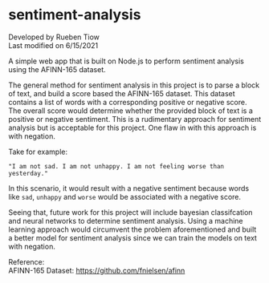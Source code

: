 # sentiment-analysis

Developed by Rueben Tiow </br>
Last modified on 6/15/2021

A simple web app that is built on Node.js to perform sentiment analysis using the AFINN-165 dataset.

The general method for sentiment analysis in this project is to parse a block of text, and build a score based the AFINN-165 dataset. This dataset contains a list of words with a corresponding positive or negative score. The overall score would determine whether the provided block of text is a positive or negative sentiment. This is a rudimentary approach for sentiment analysis but is acceptable for this project. One flaw in with this approach is with negation.

Take for example:
```
"I am not sad. I am not unhappy. I am not feeling worse than yesterday."
```

In this scenario, it would result with a negative sentiment because words like ```sad```, ```unhappy``` and ```worse``` would be associated with a negative score. 

Seeing that, future work for this project will include bayesian classifcation and neural networks to determine sentiment analysis. Using a machine learning approach would circumvent the problem aforementioned and built a better model for sentiment analysis since we can train the models on text with negation.

Reference: 
</br>
AFINN-165 Dataset: https://github.com/fnielsen/afinn


